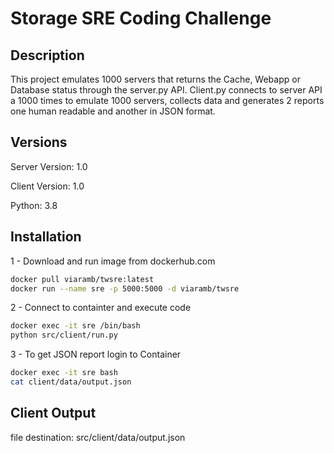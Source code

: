 # Storage SRE Coding Challenge

## Description

This project emulates 1000 servers that returns the Cache, Webapp or Database status
through the server.py API. Client.py connects to server API a 1000 times 
to emulate 1000 servers, collects data and generates 2 reports one human 
readable and another in JSON format.

## Versions
Server Version: 1.0

Client Version: 1.0

Python: 3.8 

## Installation

1 - Download and run image from dockerhub.com

```bash
docker pull viaramb/twsre:latest
docker run --name sre -p 5000:5000 -d viaramb/twsre
```
2 - Connect to containter and execute code
```bash
docker exec -it sre /bin/bash
python src/client/run.py
```
3 - To get JSON report login to Container
```bash
docker exec -it sre bash
cat client/data/output.json
```
## Client Output

file destination: src/client/data/output.json

